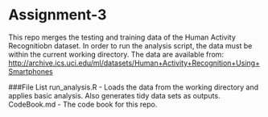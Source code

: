 # Assignment-3
This repo merges the testing and training data of the Human Activity Recognitiobn dataset. In order to run the analysis script, the data must be within the current working directory. The data are available from: http://archive.ics.uci.edu/ml/datasets/Human+Activity+Recognition+Using+Smartphones

###File List
run_analysis.R - Loads the data from the working directory and applies basic analysis. Also generates tidy data sets as outputs.
CodeBook.md - The code book for this repo.
